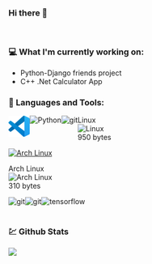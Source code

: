 ### Hi there 👋
<br>

### 💻 What I'm currently working on:
- Python-Django friends project
- C++ .Net Calculator App

### 🔨 Languages and Tools:
<a href="https://git-scm.com/" target="_blank"> <img src="https://raw.githubusercontent.com/github/explore/80688e429a7d4ef2fca1e82350fe8e3517d3494d/topics/visual-studio-code/visual-studio-code.png" align="left" alt="git" height='42px'/> </a>
<a href="https://www.python.org" target="_blank"><img align="left" alt="Python" height ="42px" src="https://raw.githubusercontent.com/rahul-jha98/github_readme_icons/main/language_and_tools/square/python/python.svg"></a>

<a href="https://git-scm.com/" target="_blank"> <img src="https://commons.wikimedia.org/wiki/File:C_Programming_Language.svg" align="left" alt="git" height='42px'/> </a>
<td>Linux<br><img src="https://edent.github.io/SuperTinyIcons/images/svg/linux.svg" width="100" title="Linux"><br>950 bytes</td>

<a href="https://git-scm.com/" target="_blank"> <img src="https://edent.github.io/SuperTinyIcons/images/svg/arch_linux.svg" width="100" title="Arch Linux"></a>
<td>Arch Linux<br><img src="https://edent.github.io/SuperTinyIcons/images/svg/arch_linux.svg" width="100" title="Arch Linux"><br>310 bytes</td>

<a href="https://www.learn-c.org/de/" target="_blank"> <img src="https://github.com/isocpp/logos/blob/master/cpp_logo.png" align="left" alt="git" height='42px'/> </a>
<a href="https://git-scm.com/" target="_blank"> <img src="https://raw.githubusercontent.com/rahul-jha98/github_readme_icons/main/language_and_tools/square/git-scm/git-scm.svg" align="left" alt="git" height='42px'/> </a>
<a href="https://www.tensorflow.org" target="_blank"> <img align="left" src="https://raw.githubusercontent.com/rahul-jha98/github_readme_icons/main/language_and_tools/square/tensorflow/tensorflow.svg" alt="tensorflow" height="42px"/> </a> 

<br>
<br>

### 💹 Github Stats

<div>
  <a href="https://github.com/Moritz-bit">
  <img height="180em" src="https://github-readme-stats.vercel.app/api?username=Moritz-bit&count_private=false&theme=prussian&show_icons=true"/>
</div>
    
<!--
**Moritz-bit/Moritz-bit** is a ✨ _special_ ✨ repository because its `README.md` (this file) appears on your GitHub profile.

Here are some ideas to get you started:

- 🔭 I’m currently working on ...
- 🌱 I’m currently learning ...
- 👯 I’m looking to collaborate on ...
- 🤔 I’m looking for help with ...
- 💬 Ask me about ...
- 📫 How to reach me: ...
- 😄 Pronouns: ...
- ⚡ Fun fact: ...
-->
